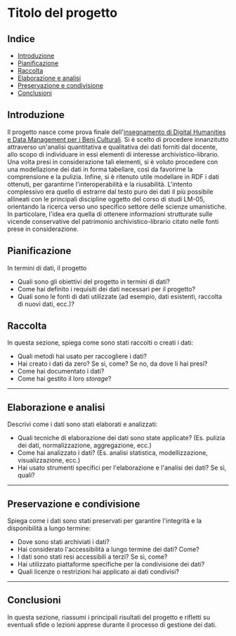 # Titolo del progetto

## Indice
- [Introduzione](#introduzione)
- [Pianificazione](#pianificazione)
- [Raccolta](#raccolta)
- [Elaborazione e analisi](#elaborazione-e-analisi)
- [Preservazione e condivisione](#preservazione-e-condivisione)
- [Conclusioni](#conclusioni)


## Introduzione

Il progetto nasce come prova finale dell'[insegnamento di Digital Humanities e Data Management per i Beni Culturali](https://www.unibo.it/it/studiare/dottorati-master-specializzazioni-e-altra-formazione/insegnamenti/insegnamento/2024/502386). Si è scelto di procedere innanzitutto attraverso un'analisi quantitativa e qualitativa dei dati forniti dal docente, allo scopo di individuare in essi elementi di interesse archivistico-librario. Una volta presi in considerazione tali elementi, si è voluto procedere con una modellazione dei dati in forma tabellare, così da favorirne la comprensione e la pulizia. Infine, si è ritenuto utile modellare in RDF i dati ottenuti, per garantirne l'interoperabilità e la riusabilità. 
L'intento complessivo era quello di estrarre dal testo puro dei dati il più possibile allineati con le principali discipline oggetto del corso di studi LM-05, orientando la ricerca verso uno specifico settore delle scienze umanistiche. In particolare, l'idea era quella di ottenere informazioni strutturate sulle vicende conservative del patrimonio archivistico-librario citato nelle fonti prese in considerazione.


## Pianificazione

In termini di dati, il progetto
- Quali sono gli obiettivi del progetto in termini di dati?
- Come hai definito i requisiti dei dati necessari per il progetto?
- Quali sono le fonti di dati utilizzate (ad esempio, dati esistenti, raccolta di nuovi dati, ecc.)?



## Raccolta

In questa sezione, spiega come sono stati raccolti o creati i dati:
- Quali metodi hai usato per raccogliere i dati?
- Hai creato i dati da zero? Se sì, come? Se no, da dove li hai presi?
- Come hai documentato i dati?
- Come hai gestito il loro _storage_?

---

## Elaborazione e analisi

Descrivi come i dati sono stati elaborati e analizzati:
- Quali tecniche di elaborazione dei dati sono state applicate? (Es. pulizia dei dati, normalizzazione, aggregazione, ecc.)
- Come hai analizzato i dati? (Es. analisi statistica, modellizzazione, visualizzazione, ecc.)
- Hai usato strumenti specifici per l'elaborazione e l'analisi dei dati? Se sì, quali?

---

## Preservazione e condivisione

Spiega come i dati sono stati preservati per garantire l'integrità e la disponibilità a lungo termine:
- Dove sono stati archiviati i dati?
- Hai considerato l'accessibilità a lungo termine dei dati? Come?
- I dati sono stati resi accessibili a terzi? Se sì, come?
- Hai utilizzato piattaforme specifiche per la condivisione dei dati?
- Quali licenze o restrizioni hai applicato ai dati condivisi?

---

## Conclusioni

In questa sezione, riassumi i principali risultati del progetto e rifletti su eventuali sfide o lezioni apprese durante il processo di gestione dei dati.
